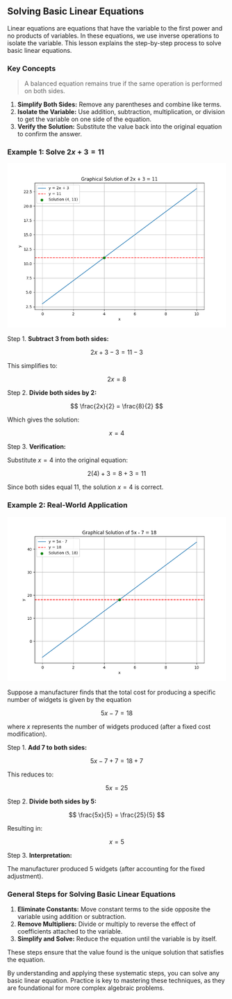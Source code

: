 ## Solving Basic Linear Equations

Linear equations are equations that have the variable to the first power and no products of variables. In these equations, we use inverse operations to isolate the variable. This lesson explains the step-by-step process to solve basic linear equations.

### Key Concepts

> A balanced equation remains true if the same operation is performed on both sides.

1. **Simplify Both Sides:** Remove any parentheses and combine like terms. 
2. **Isolate the Variable:** Use addition, subtraction, multiplication, or division to get the variable on one side of the equation.
3. **Verify the Solution:** Substitute the value back into the original equation to confirm the answer.

### Example 1: Solve $2x + 3 = 11$
![This plot visualizes the linear equation 2x + 3 = 11 by plotting the line y = 2x + 3, a horizontal line at y = 11, and marking the intersection point (4, 11) as the solution.](images/plot_1_01-06-lesson-solving-basic-linear-equations.md.png)

Step 1. **Subtract 3 from both sides:**

$$
2x + 3 - 3 = 11 - 3
$$

This simplifies to:

$$
2x = 8
$$

Step 2. **Divide both sides by 2:**

$$
\frac{2x}{2} = \frac{8}{2}
$$

Which gives the solution:

$$
x = 4
$$

Step 3. **Verification:**

Substitute $x = 4$ into the original equation:

$$
2(4) + 3 = 8 + 3 = 11
$$

Since both sides equal 11, the solution $x = 4$ is correct.

### Example 2: Real-World Application
![This plot represents the real-world application of the linear equation 5x - 7 = 18 by plotting the line y = 5x - 7, a horizontal line at y = 18, and highlighting the intersection point (5, 18) as the solution.](images/plot_2_01-06-lesson-solving-basic-linear-equations.md.png)

Suppose a manufacturer finds that the total cost for producing a specific number of widgets is given by the equation

$$
5x - 7 = 18
$$

where $x$ represents the number of widgets produced (after a fixed cost modification).

Step 1. **Add 7 to both sides:**

$$
5x - 7 + 7 = 18 + 7
$$

This reduces to:

$$
5x = 25
$$

Step 2. **Divide both sides by 5:**

$$
\frac{5x}{5} = \frac{25}{5}
$$

Resulting in:

$$
x = 5
$$

Step 3. **Interpretation:**

The manufacturer produced 5 widgets (after accounting for the fixed adjustment).

### General Steps for Solving Basic Linear Equations

1. **Eliminate Constants:** Move constant terms to the side opposite the variable using addition or subtraction.
2. **Remove Multipliers:** Divide or multiply to reverse the effect of coefficients attached to the variable.
3. **Simplify and Solve:** Reduce the equation until the variable is by itself.

These steps ensure that the value found is the unique solution that satisfies the equation.

By understanding and applying these systematic steps, you can solve any basic linear equation. Practice is key to mastering these techniques, as they are foundational for more complex algebraic problems.